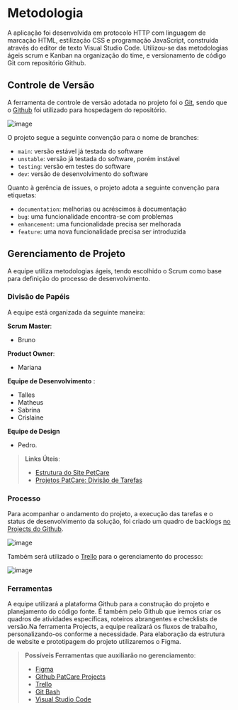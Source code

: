 # Metodologia

A aplicação foi desenvolvida em protocolo HTTP com linguagem de marcação HTML, estilização CSS e programação JavaScript, construída através do editor de texto Visual Studio Code. Utilizou-se das metodologias ágeis scrum e Kanban na organização do time, e versionamento de código Git com repositório Github.

## Controle de Versão

A ferramenta de controle de versão adotada no projeto foi o
[Git](https://git-scm.com/), sendo que o [Github](https://github.com)
foi utilizado para hospedagem do repositório.

![image](https://user-images.githubusercontent.com/78277341/134427164-11d32c7b-1815-4469-b837-410951b5bc00.png)

O projeto segue a seguinte convenção para o nome de branches:

- `main`: versão estável já testada do software
- `unstable`: versão já testada do software, porém instável
- `testing`: versão em testes do software
- `dev`: versão de desenvolvimento do software

Quanto à gerência de issues, o projeto adota a seguinte convenção para
etiquetas:

- `documentation`: melhorias ou acréscimos à documentação
- `bug`: uma funcionalidade encontra-se com problemas
- `enhancement`: uma funcionalidade precisa ser melhorada
- `feature`: uma nova funcionalidade precisa ser introduzida

## Gerenciamento de Projeto

A equipe utiliza metodologias ágeis, tendo escolhido o Scrum como base para definição do
processo de desenvolvimento.

### Divisão de Papéis

A equipe está organizada da seguinte maneira:

**Scrum Master**:

- Bruno

**Product Owner**:

- Mariana

**Equipe de Desenvolvimento** :

- Talles
- Matheus
- Sabrina
- Crislaine

**Equipe de Design**

- Pedro.

> **Links Úteis**:
>
> - [Estrutura do Site PetCare](https://www.figma.com/file/uk6NlzfYOx8shXQK9PPYbQ/PetCare-Projeto?node-id=0%3A1)
> - [Projetos PatCare: Divisão de Tarefas](https://github.com/ICEI-PUC-Minas-PMV-ADS/PetCare/projects)

### Processo

Para acompanhar o andamento do projeto, a execução das tarefas e o status de desenvolvimento da solução, foi criado um quadro de backlogs [no Projects do Github](https://github.com/ICEI-PUC-Minas-PMV-ADS/PetCare/projects).

![image](https://user-images.githubusercontent.com/78277341/134427772-e5fbfc30-bcc3-44c1-97c7-9bf2160c929e.png)

Também será utilizado o [Trello](https://trello.com/b/DaCH145N/projeto-petcare) para o gerenciamento do processo:

![image](https://user-images.githubusercontent.com/78277341/134428406-7482be7f-4722-4c2c-852a-166567c63736.png)

### Ferramentas

A equipe utilizará a plataforma Github para a construção do projeto e planejamento do código fonte. É também pelo Github que iremos criar os quadros de atividades específicas, roteiros abrangentes e checklists de versão.Na ferramenta Projects, a equipe realizará os fluxos de trabalho, personalizando-os conforme a necessidade. Para elaboração da estrutura de website e prototipagem do projeto utilizaremos o Figma.

> **Possíveis Ferramentas que auxiliarão no gerenciamento**:
>
> - [Figma](https://slack.com/)
> - [Github PatCare Projects](https://github.com/ICEI-PUC-Minas-PMV-ADS/PetCare/projects)
> - [Trello](https://trello.com/b/DaCH145N/projeto-petcare)
> - [Git Bash](https://git-scm.com/downloads)
> - [Visual Studio Code](https://code.visualstudio.com/)
